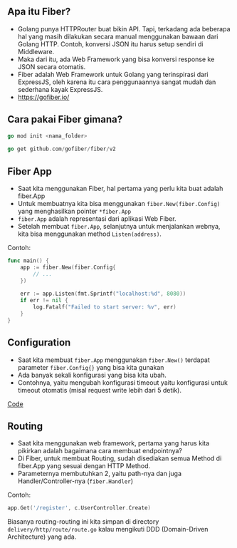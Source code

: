 ## Apa itu Fiber?

- Golang punya HTTPRouter buat bikin API. Tapi, terkadang ada beberapa hal yang masih dilakukan secara manual menggunakan bawaan dari Golang HTTP. Contoh, konversi JSON itu harus setup sendiri di Middleware.
- Maka dari itu, ada Web Framework yang bisa konversi response ke JSON secara otomatis.
- Fiber adalah Web Framework untuk Golang yang terinspirasi dari ExpressJS, oleh karena itu cara penggunaannya sangat mudah dan sederhana kayak ExpressJS.
- https://gofiber.io/


## Cara pakai Fiber gimana?

```go
go mod init <nama_folder>
	
go get github.com/gofiber/fiber/v2
```


## Fiber App

- Saat kita menggunakan Fiber, hal pertama yang perlu kita buat adalah fiber.App
- Untuk membuatnya kita bisa menggunakan `fiber.New(fiber.Config)` yang menghasilkan pointer `*fiber.App`
- `fiber.App` adalah representasi dari aplikasi Web Fiber.
- Setelah membuat `fiber.App`, selanjutnya untuk menjalankan webnya, kita bisa menggunakan method `Listen(address)`.
  
Contoh:
```go
func main() {
	app := fiber.New(fiber.Config{
	    // ...	
    })
	
	err := app.Listen(fmt.Sprintf("localhost:%d", 8080))
	if err != nil {
	    log.Fatalf("Failed to start server: %v", err)	
    }
}
```


## Configuration

- Saat kita membuat `fiber.App` menggunakan `fiber.New()` terdapat parameter `fiber.Config{}` yang bisa kita gunakan
- Ada banyak sekali konfigurasi yang bisa kita ubah.
- Contohnya, yaitu mengubah konfigurasi timeout yaitu konfigurasi untuk timeout otomatis (misal request write lebih dari 5 detik).

[Code](01-create-fiber-app/main.go)


## Routing

- Saat kita menggunakan web framework, pertama yang harus kita pikirkan adalah bagaimana cara membuat endpointnya?
- Di Fiber, untuk membuat Routing, sudah disediakan semua Method di fiber.App yang sesuai dengan HTTP Method.
- Parameternya membutuhkan 2, yaitu path-nya dan juga Handler/Controller-nya (`fiber.Handler`)
  
Contoh:
```go
app.Get('/register', c.UserController.Create)
```

Biasanya routing-routing ini kita simpan di directory `delivery/http/route/route.go` kalau mengikuti DDD (Domain-Driven Architecture) yang ada.